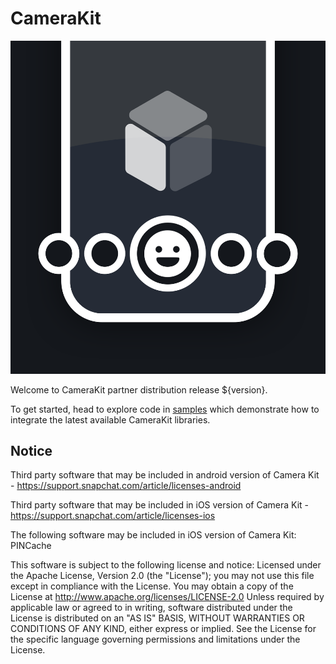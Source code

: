 # CameraKit

![camerakit-splash](.doc/camerakit_splash.png)

Welcome to CameraKit partner distribution release ${version}. 

To get started, head to explore code in [samples](./samples) which demonstrate how to integrate the latest available CameraKit libraries.

## Notice
Third party software that may be included in android version of Camera Kit - https://support.snapchat.com/article/licenses-android

Third party software that may be included in iOS version of Camera Kit - https://support.snapchat.com/article/licenses-ios

The following software may be included in iOS version of Camera Kit: PINCache

This software is subject to the following license and notice:
Licensed under the Apache License, Version 2.0 (the "License"); you may not use this file except in compliance with the License. You may obtain a copy of the License at
http://www.apache.org/licenses/LICENSE-2.0
Unless required by applicable law or agreed to in writing, software distributed under the License is distributed on an "AS IS" BASIS, WITHOUT WARRANTIES OR CONDITIONS OF ANY KIND, either express or implied. See the License for the specific language governing permissions and limitations under the License.
